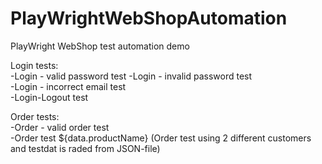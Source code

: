 # PlayWrightWebShopAutomation  
PlayWright WebShop test automation demo  

Login tests:  
-Login - valid password test
-Login - invalid password test  
-Login - incorrect email test  
-Login-Logout test  

Order tests:  
-Order - valid order test   
-Order test ${data.productName} (Order test using 2 different customers and testdat is raded from JSON-file)

